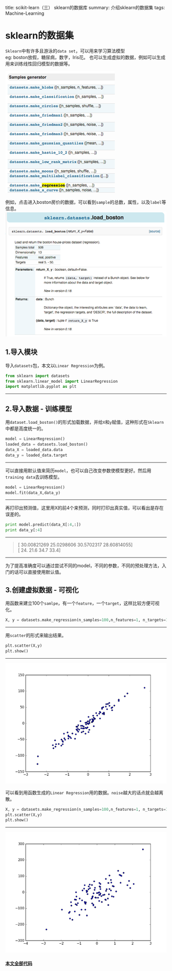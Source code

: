 title: scikit-learn（三） sklearn的数据库
summary: 介绍sklearn的数据集
tags: Machine-Learning

# sklearn的数据集

`Sklearn`中有许多且游泳的`data set`，可以用来学习算法模型  
eg: boston放假，糖尿病，数字，Iris花。
也可以生成虚拟的数据，例如可以生成用来训练线性回归模型的数据等。

![Samples generator](../static/images/machine-learning/2_3_1.png)

例如，点击进入boston房价的数据，可以看到`sample`的总数，属性，以及`label`等信息。
![load_boston](../static/images/machine-learning/2_3_2.png)

## 1.导入模块
导入`datasets`包，本文以`Linear Regression`为例。
```python
from sklearn import datasets
from sklearn.linear_model import LinearRegression
import matplotlib.pyplot as plt
```
***
## 2.导入数据 - 训练模型
用`dataset.load_boston()`的形式加载数据，并给`X`和`y`赋值，这种形式在`Sklearn`中都是高度统一的。
```python
model = LinearRegression()
loaded_data = datasets.load_boston()
data_X = loaded_data.data
data_y = loaded_data.target
```
***
可以直接用默认值来简历`model`，也可以自己改变参数使模型更好。然后用`training data`去训练模型。
```python
model = LinearRegression()
model.fit(data_X,data_y)
```
***
再打印出预测值，这里用X的前4个来预测，同时打印出真实值，可以看出是存在误差的。
```python
print model.predict(data_X[:4,:])
print data_y[:4]
```
***
> [ 30.00821269  25.0298606   30.5702317   28.60814055]  
[ 24.   21.6  34.7  33.4]
***
为了提高准确度可以通过尝试不同的model，不同的参数，不同的预处理方法，入门的话可以直接使用默认值。

## 3.创建虚拟数据 - 可视化
用函数来建立100个`samlpe`，有一个`feature`，一个`target`，这样比较方便可视化。  
```python
X, y = datasets.make_regression(n_samples=100,n_features=1, n_targets=1,noise=10)
```
***
用`scatter`的形式来输出结果。  
```python
plt.scatter(X,y)
plt.show()
```
***
![figure_1](../static/images/machine-learning/2_3_3.png)  

可以看到用函数生成的`Linear Regression`用的数据。`noise`越大的话点就会越离散。
```python
X, y = datasets.make_regression(n_samples=100,n_features=1, n_targets=1,noise=50)
plt.scatter(X,y)
plt.show()
```
***
![figure_2](../static/images/machine-learning/2_3_4.png)  

#### [本文全部代码](https://github.com/lxy-kyb/scikit-learn-tutorial/blob/master/datasets_try.py)